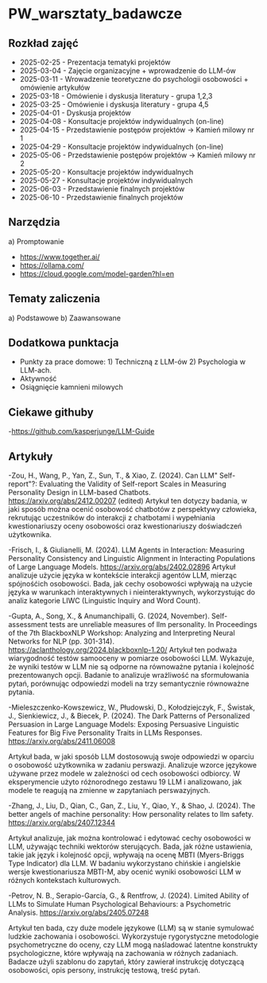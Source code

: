 # PW_warsztaty_badawcze

## Rozkład zajęć 
- 2025-02-25 - Prezentacja tematyki projektów
- 2025-03-04 - Zajęcie organizacyjne + wprowadzenie do LLM-ów 
- 2025-03-11 - Wrowadzenie teoretyczne do psychologii osobowości + omówienie artykułów 
- 2025-03-18 - Omówienie i dyskusja literatury - grupa 1,2,3 
- 2025-03-25 - Omówienie i dyskusja literatury - grupa 4,5
- 2025-04-01 - Dyskusja projektów 
- 2025-04-08 - Konsultacje projektów indywidualnych (on-line)
- 2025-04-15 - Przedstawienie postępów projektów  -> Kamień milowy nr 1 
- 2025-04-29 - Konsultacje projektów indywidualnych (on-line) 
- 2025-05-06 - Przedstawienie postępów projektów -> Kamień milowy nr 2 
- 2025-05-20 - Konsultacje projektów indywidualnych 
- 2025-05-27 - Konsultacje projektów indywidualnych
- 2025-06-03 - Przedstawienie finalnych projektów
- 2025-06-10 - Przedstawienie finalnych projektów

## Narzędzia
a) Promptowanie 
- https://www.together.ai/ 
- https://ollama.com/
- https://cloud.google.com/model-garden?hl=en 

## Tematy zaliczenia

a) Podstawowe 
b) Zaawansowane

## Dodatkowa punktacja
- Punkty za prace domowe: 1) Techniczną z LLM-ów 2) Psychologia w LLM-ach.
- Aktywność
- Osiągnięcie kamnieni milowych

## Ciekawe githuby
-https://github.com/kasperjunge/LLM-Guide 

## Artykuły
-Zou, H., Wang, P., Yan, Z., Sun, T., & Xiao, Z. (2024). Can LLM" Self-report"?: Evaluating the Validity of Self-report Scales in Measuring Personality Design in LLM-based Chatbots. https://arxiv.org/abs/2412.00207 (edited)
Artykuł ten dotyczy badania, w jaki sposób można ocenić osobowość chatbotów z perspektywy człowieka, rekrutując uczestników do interakcji z chatbotami i wypełniania kwestionariuszy oceny osobowości oraz kwestionariuszy doświadczeń użytkownika.

-Frisch, I., & Giulianelli, M. (2024). LLM Agents in Interaction: Measuring Personality Consistency and Linguistic Alignment in Interacting Populations of Large Language Models. https://arxiv.org/abs/2402.02896 Artykuł analizuje użycie języka w kontekście interakcji agentów LLM, mierząc spójnośćich osobowości. Bada, jak cechy osobowości wpływają na użycie języka w warunkach interaktywnych i nieinteraktywnych, wykorzystując do analiz kategorie LIWC (Linguistic Inquiry and Word Count).

-Gupta, A., Song, X., & Anumanchipalli, G. (2024, November). Self-assessment tests are unreliable measures of llm personality. In Proceedings of the 7th BlackboxNLP Workshop: Analyzing and Interpreting Neural Networks for NLP (pp. 301-314). https://aclanthology.org/2024.blackboxnlp-1.20/
Artykuł ten podważa wiarygodność testów samooceny w pomiarze osobowości LLM. Wykazuje, że wyniki testów w LLM nie są odporne na równoważne pytania i kolejność prezentowanych opcji. Badanie to analizuje wrażliwość na sformułowania pytań, porównując odpowiedzi modeli na trzy semantycznie równoważne pytania.

-Mieleszczenko-Kowszewicz, W., Płudowski, D., Kołodziejczyk, F., Świstak, J., Sienkiewicz, J., & Biecek, P. (2024). The Dark Patterns of Personalized Persuasion in Large Language Models: Exposing Persuasive Linguistic Features for Big Five Personality Traits in LLMs Responses. https://arxiv.org/abs/2411.06008

Artykuł bada, w jaki sposób LLM dostosowują swoje odpowiedzi w oparciu o osobowość użytkownika w zadaniu perswazji. Analizuje wzorce językowe używane przez modele w zależności od cech osobowości odbiorcy. W eksperymencie użyto różnorodnego zestawu 19 LLM i analizowano, jak modele te reagują na zmienne w zapytaniach perswazyjnych.

-Zhang, J., Liu, D., Qian, C., Gan, Z., Liu, Y., Qiao, Y., & Shao, J. (2024). The better angels of machine personality: How personality relates to llm safety. https://arxiv.org/abs/2407.12344

Artykuł analizuje, jak można kontrolować i edytować cechy osobowości w LLM, używając techniki wektorów sterujących. Bada, jak różne ustawienia, takie jak język i kolejność opcji, wpływają na ocenę MBTI (Myers-Briggs Type Indicator) dla LLM. W badaniu wykorzystano chińskie i angielskie wersje kwestionariusza MBTI-M, aby ocenić wyniki osobowości LLM w różnych kontekstach kulturowych.

-Petrov, N. B., Serapio-García, G., & Rentfrow, J. (2024). Limited Ability of LLMs to Simulate Human Psychological Behaviours: a Psychometric Analysis. https://arxiv.org/abs/2405.07248

Artykuł ten bada, czy duże modele językowe (LLM) są w stanie symulować ludzkie zachowania i osobowości. Wykorzystuje rygorystyczne metodologie psychometryczne do oceny, czy LLM mogą naśladować latentne konstrukty psychologiczne, które wpływają na zachowania w różnych zadaniach. Badacze użyli szablonu do zapytań, który zawierał instrukcję dotyczącą osobowości, opis persony, instrukcję testową, treść pytań.



